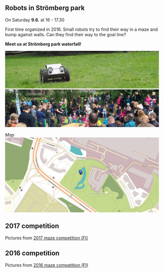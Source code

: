 ## Robots in Strömberg park

On Saturday **9.6.** at 16 - 17.30

First time organized in 2016. Small robots try to find their way in a maze and bump against walls. Can they find their way to the goal line?

**Meet us at Strömberg park waterfall!**

![](media/photos/2016_001.jpg?raw=true "Peltihirmu")
![](media/photos/2016_002.jpg?raw=true "Kisa 2016")

*Map*
![](media/images/kartta_puistoon.jpg?raw=true "Next to waterfalls")


## 2017 competition

Pictures from [2017 maze competition (FI)](2017.html)

## 2016 competition

Pictures from [2016 maze competition (FI)](2016.html)
